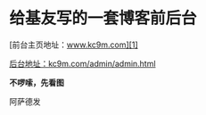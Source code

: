 ﻿# 给基友写的一套博客前后台
[前台主页地址：www.kc9m.com][1]


[后台地址：kc9m.com/admin/admin.html][2]
  
  


  
**不啰嗦，先看图**

  [1]: http://kc9m.com
  [2]: http://kc9m.com/admin/admin.html
  [3]: https://github.com/pkjoebinbin/cheng-blog/blob/master/imgs/adminLogin.jpg
  
  [4]: https://github.com/pkjoebinbin/cheng-blog/blob/master/imgs/dashBoard.jpg
  
  [5]: https://github.com/pkjoebinbin/cheng-blog/blob/master/imgs/blogList.jpg
  
  [6]: https://github.com/pkjoebinbin/cheng-blog/blob/master/imgs/detail.jpg
  
  [7]: https://github.com/pkjoebinbin/cheng-blog/blob/master/imgs/pcIndex.png
  
  阿萨德发